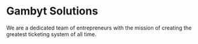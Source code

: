 # Gambyt Solutions

We are a dedicated team of entrepreneurs with the mission of creating the greatest ticketing system of all time.
